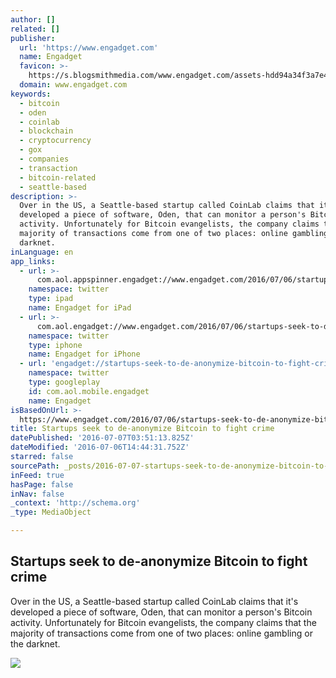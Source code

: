 ```yaml
---
author: []
related: []
publisher:
  url: 'https://www.engadget.com'
  name: Engadget
  favicon: >-
    https://s.blogsmithmedia.com/www.engadget.com/assets-hdd94a34f3a7e418cd4c9fe65771289f6/images/favicon-160x160.png?h=1638b0a8bbe7effa8f85c3ecabb63620
  domain: www.engadget.com
keywords:
  - bitcoin
  - oden
  - coinlab
  - blockchain
  - cryptocurrency
  - gox
  - companies
  - transaction
  - bitcoin-related
  - seattle-based
description: >-
  Over in the US, a Seattle-based startup called CoinLab claims that it's
  developed a piece of software, Oden, that can monitor a person's Bitcoin
  activity. Unfortunately for Bitcoin evangelists, the company claims that the
  majority of transactions come from one of two places: online gambling or the
  darknet.
inLanguage: en
app_links:
  - url: >-
      com.aol.appspinner.engadget://www.engadget.com/2016/07/06/startups-seek-to-de-anonymize-bitcoin-to-fight-crime/
    namespace: twitter
    type: ipad
    name: Engadget for iPad
  - url: >-
      com.aol.engadget://www.engadget.com/2016/07/06/startups-seek-to-de-anonymize-bitcoin-to-fight-crime/
    namespace: twitter
    type: iphone
    name: Engadget for iPhone
  - url: 'engadget://startups-seek-to-de-anonymize-bitcoin-to-fight-crime'
    namespace: twitter
    type: googleplay
    id: com.aol.mobile.engadget
    name: Engadget
isBasedOnUrl: >-
  https://www.engadget.com/2016/07/06/startups-seek-to-de-anonymize-bitcoin-to-fight-crime/
title: Startups seek to de-anonymize Bitcoin to fight crime
datePublished: '2016-07-07T03:51:13.825Z'
dateModified: '2016-07-06T14:44:31.752Z'
starred: false
sourcePath: _posts/2016-07-07-startups-seek-to-de-anonymize-bitcoin-to-fight-crime.md
inFeed: true
hasPage: false
inNav: false
_context: 'http://schema.org'
_type: MediaObject

---
```

<article style=""><h1>Startups seek to de-anonymize Bitcoin to fight crime</h1><p>Over in the US, a Seattle-based startup called CoinLab claims that it's developed a piece of software, Oden, that can monitor a person's Bitcoin activity. Unfortunately for Bitcoin evangelists, the company claims that the majority of transactions come from one of two places: online gambling or the darknet.</p><img src="https://s.aolcdn.com/dims5/amp:ede58ffb0d89f5a00d8aa281ce6cd7f056bf1196/t:1200,630/q:80/?url=https%3A%2F%2Fs.aolcdn.com%2Fdims-shared%2Fdims3%2FGLOB%2Fcrop%2F5220x3484%2B0%2B0%2Fresize%2F1600x1068%21%2Fformat%2Fjpg%2Fquality%2F85%2Fhttps%3A%2F%2Fs.aolcdn.com%2Fhss%2Fstorage%2Fadam%2F38a37cd9dcd3858c8de282e22e37b0d7%2F459759077.jpeg" /></article>
